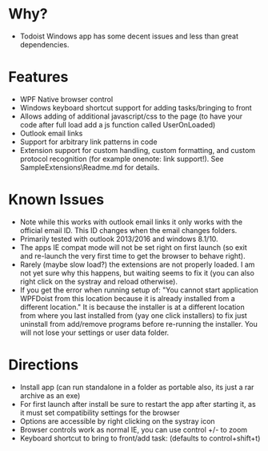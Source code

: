 # Why?
-	Todoist Windows app has some decent issues and less than great dependencies.

# Features
-	WPF Native browser control
-	Windows keyboard shortcut support for adding tasks/bringing to front
-	Allows adding of additional javascript/css to the page (to have your code after full load add a js function called UserOnLoaded)
-	Outlook email links
-	Support for arbitrary link patterns in code
-	Extension support for custom handling, custom formatting, and custom protocol recognition (for example onenote: link support!). See SampleExtensions\Readme.md for details.


# Known Issues
-	Note while this works with outlook email links it only works with the official email ID.  This ID changes when the email changes folders.
-	Primarily tested with outlook 2013/2016 and windows 8.1/10.
-	The apps IE compat mode will not be set right on first launch (so exit and re-launch the very first time to get the browser to behave right).
-	Rarely (maybe slow load?) the extensions are not properly loaded. I am not yet sure why this happens, but waiting seems to fix it (you can also right click on the systray and reload otherwise).
-	If you get the error when running setup of: "You cannot start application WPFDoist from this location because it is already installed from a different location."  It is because the installer is at a different location from where you last installed from (yay one click installers) to fix just uninstall from add/remove programs before re-running the installer.  You will not lose your settings or user data folder.

# Directions
-	Install app (can run standalone in a folder as portable also, its just a rar archive as an exe)
-	For first launch after install be sure to restart the app after starting it, as it must set compatibility settings for the browser
-	Options are accessible by right clicking on the systray icon
-	Browser controls work as normal IE,  you can use control +/- to zoom
-	Keyboard shortcut to bring to front/add task: (defaults to control+shift+t)